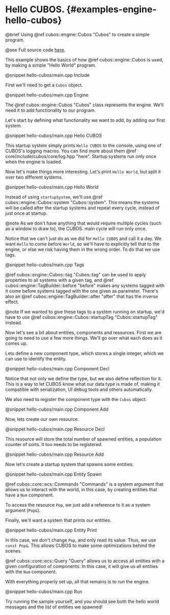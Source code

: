 # Hello CUBOS. {#examples-engine-hello-cubos}

@brief Using @ref cubos::engine::Cubos "Cubos" to create a simple program.

@see Full source code [here](https://github.com/GameDevTecnico/cubos/tree/main/engine/samples/hello-cubos).

This example shows the basics of how @ref cubos::engine::Cubos is used, by making a simple "Hello World" program.

@snippet hello-cubos/main.cpp Include

First we'll need to get a `Cubos` object.

@snippet hello-cubos/main.cpp Engine

The @ref cubos::engine::Cubos "Cubos" class represents the engine.
We'll need it to add functionality to our program.

Let's start by defining what functionality we want to add, by adding our first system.

@snippet hello-cubos/main.cpp Hello CUBOS

This startup system simply prints `Hello CUBOS` to the console, using one of CUBOS's logging macros.
You can find more about them @ref core/include/cubos/core/log.hpp "here".
Startup systems run only once when the engine is loaded.

Now let's make things more interesting.
Let's print `Hello World`, but split it over two different systems.

@snippet hello-cubos/main.cpp Hello World

Instead of using `startupSystem`, we'll use @ref cubos::engine::Cubos::system "Cubos::system".
This means the systems will be called after the startup systems and repeat every cycle, instead of just once at startup.

@note As we don't have anything that would require multiple cycles (such as a window to draw to), the CUBOS. main cycle will run only once.

Notice that we can't just do as we did for `Hello CUBOS` and call it a day.
We want `Hello` to come before `World`, so we'll have to explicitly tell that to the engine, or else we risk having them in the wrong order.
To do that we use tags.

@snippet hello-cubos/main.cpp Tags

@ref cubos::engine::Cubos::tag "Cubos::tag" can be used to apply properties to all systems with a given tag, and @ref cubos::engine::TagBuilder::before "before" makes any systems tagged with it come before systems tagged with the one given as parameter.
There's also an @ref cubos::engine::TagBuilder::after "after" that has the inverse effect.

@note If we wanted to give these tags to a system running on startup, we'd have to use @ref cubos::engine::Cubos::startupTag "Cubos::startupTag" instead.

Now let's see a bit about entities, components and resources.
First we are going to need to use a few more things.
We'll go over what each does as it comes up.

Lets define a new component type, which stores a single integer, which we can use to identify the entity.

@snippet hello-cubos/main.cpp Component Decl

Notice that not only we define the type, but we also define reflection for it. This is a way to let CUBOS know what our data type is made of, making it compatible with serialization, UI debug tools and others automatically.

We also need to register the component type with the `Cubos` object.

@snippet hello-cubos/main.cpp Component Add

Now, lets create our own resource.

@snippet hello-cubos/main.cpp Resource Decl

This resource will store the total number of spawned entities, a population counter of sorts.
It too needs to be registered.

@snippet hello-cubos/main.cpp Resource Add

Now let's create a startup system that spawns some entities.

@snippet hello-cubos/main.cpp Entity Spawn

@ref cubos::core::ecs::Commands "Commands" is a system argument that allows us to interact with the world, in this case, by creating entities that have a `Num` component.

To access the resource `Pop`, we just add a reference to it as a system argument (`Pop&`).

Finally, we'll want a system that prints our entities.

@snippet hello-cubos/main.cpp Entity Print

In this case, we don't change `Pop`, and only read its value. Thus, we use `const Pop&`. This allows CUBOS to make some optimizations behind the scenes.

@ref cubos::core::ecs::Query "Query" allows us to access all entities with a given configuration of components. In this case, it will give us all entities with the `Num` component.

With everything properly set up, all that remains is to run the engine.

@snippet hello-cubos/main.cpp Run

Try running the sample yourself, and you should see both the hello world messages and the list of entities we spawned!
